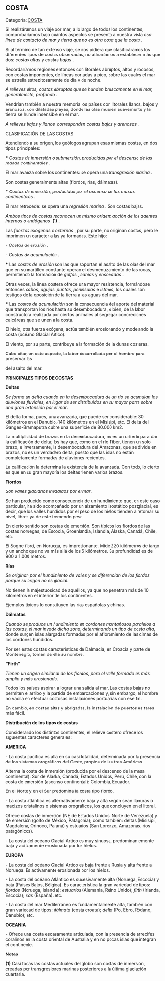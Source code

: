 ## COSTA

Categoría: [COSTA](http://descubrircorrientes.com.ar/2012/index.php/1482-geografia/3-geomorfologia/costas)

Si realizáramos un viaje por mar, a lo largo de todos los continentes, comprobaríamos bajo cuántos aspectos se presenta a nuestra vista _esa línea de contacto de mar y tierra que no es otra cosa que la costa_ .

Si al término de tan extenso viaje, se nos pidiera que clasificáramos los diferentes tipos de costas observadas, no atinaríamos a establecer más que dos: _costas altas_ y _costas bajas_ .

Recordaríamos regiones entonces con litorales abruptos, altos y rocosos, con costas imponentes, de líneas cortadas a pico, sobre las cuales el mar se estrella estrepitosamente de día y de noche.

_A relieves altos, costas abruptas que se hunden bruscamente en el mar, generalmente, profundo_ .

Vendrían también a nuestra memoria los países con litorales llanos, bajos y arenosos, con dilatadas playas, donde las olas mueren suavemente y la tierra se hunde insensible en el mar.

_A relieves bajos y llanos, corresponden costas bajas y arenosas_ .

CLASIFICACIÓN DE LAS COSTAS

Atendiendo a su origen, los geólogos agrupan esas mismas costas, en dos tipos principales:

**\*** _Costas de inmersión o submersión, producidas por el descenso de las masas continentales_ .

El mar avanza sobre los continentes: se opera una _transgresión marina_ .

Son costas generalmente altas (fiordos, rías, dálmatas).

**\*** _Costas de emersión, producidas por el ascenso de las masas continentales_ .

El mar retrocede: se opera una _regresión marina_ . Son costas bajas.

_Ambos tipos de costas reconocen un mismo origen: acción de los agentes internos o endógenos_  **(1)** .

Las _fuerzas exógenas_ o _externas_ , por su parte, no originan costas, pero le imprimen un carácter a las ya formadas. Este hijo:

\- _Costas de erosión_ .

\- _Costas de acumulación_ .

**\*** Las _costas de erosión_ son las que soportan el asalto de las olas del mar que en su martilleo constante operan el desmenuzamiento de las rocas, permitiendo la formación de _golfos_ , _bahías_ y _ensenadas_ .

Otras veces, la línea costera ofrece una mayor resistencia, formándose entonces _cabos_, _agujas_, _puntas_, _penínsulas_ e _istmos_, los cuales son testigos de la oposición de la tierra a las aguas del mar.

**\*** Las _costas de acumulación_ son la consecuencia del aporte del material que transportan los ríos hasta su desembocadura, o bien, de la labor constructora realizada por ciertos animales al segregar concreciones calcáreas que se unen a la costa.

El hielo, otra fuerza exógena, actúa también erosionando y modelando la costa (océano Glacial Artico).

El viento, por su parte, contribuye a la formación de la dunas costeras.

Cabe citar, en este aspecto, la labor desarrollada por el hombre para preservar las

del asalto del mar.

**PRINCIPALES TIPOS DE COSTAS**

**Deltas**

_Se forma un delta cuando en la desembocadura de un río se acumulan los aluviones fluviales, en lugar de ser distribuidos en su mayor parte sobre una gran extensión por el mar_.

El delta forma, pues, una avanzada, que puede ser considerable: 30 kilómetros en el Danubio,·140 kilómetros en el Misisipí, etc. El delta del Ganges-Bramaputra cubre una superficie de 80.000 km2.

La multiplicidad de brazos en la desembocadura, no es un criterio para dar la calificación de delta; los hay que, como en el río Tíber, tienen un solo brazo, e inversamente, la desembocadura del Amazonas, que se divide en brazos, no es un verdadero delta, puesto que las islas no están completamente formadas de aluviones recientes.

La calificación la determina la existencia de la avanzada. Con todo, lo cierto es que en su gran mayoría los deltas tienen varios brazos.

**Fiordos**

_Son valles glaciarios invadidos por el mar_.

Se han producido como consecuencia de un hundimiento que, en este caso particular, ha sido acompañado por un alzamiento isostático postglacial, es decir, que los valles hundidos por el peso de los hielos tienden a retomar su nivel, libres ya de este tremendo peso.

En cierto sentido son costas de emersión. Son típicos los fiordos de las costas noruegas, de Escocia, Groenlandia, Islandia, Alaska, Canadá, Chile, etc.

El Sogne fiord, en Noruega, es impresionante. Mide 220 kilómetros de largo y un ancho que no va más allá de los 6 kilómetros. Su profundidad es de 900 a 1.000 metros.

**Rías**

_Se originan por el hundimiento de valles y se diferencian de los fiordos porque su origen no es glacial_.

No tienen la majestuosidad de aquéllos, ya que no penetran más de 10 kilómetros en el interior de los continentes.

Ejemplos típicos lo constituyen las rías españolas y chinas.

**Dálmatas**

_Cuando se produce un hundimiento en cordones montañosos paralelos a las costas, el mar invade dicha zona, determinando un tipo de costa alta_, donde surgen islas alargadas formadas por el afloramiento de las cimas de los cordones hundidos.

Por ser estas costas características de Dalmacia, en Croacia y parte de Montenegro, toman de ella su nombre.

**“Firth”**

_Tienen un origen similar al de los fiordos, pero el valle formado es más amplio y más erosionado_.

Todos los países aspiran a lograr una salida al mar. Las costas bajas no permiten el arribo y la partida de embarcaciones y, sin embargo, el hombre no vacila en efectuar costosas instalaciones portuarias con ese fin.

En cambio, en costas altas y abrigadas, la instalación de puertos es tarea más fácil.

**Distribución de los tipos de costas**

Considerando los distintos continentes, el relieve costero ofrece los siguientes caracteres generales:

**AMERICA**

\- La costa pacífica es alta en su casi totalidad, determinada por la presencia de los sistemas orográficos del Oeste, propios de las tres Américas.

Alterna la costa de inmersión (producida por el descenso de la masa continental): Sur de Alaska, Canadá, Estados Unidos, Perú, Chile, con la costa de emersión (ascenso continental): Colombia, Ecuador.

En el Norte y en el Sur predomina la costa tipo fiordo.

\- La costa atlántica es alternativamente baja y alta según sean llanuras o macizos cristalinos o sistemas orográficos, los que concluyen en el litoral.

Ofrece costas de inmersión (NE de Estados Unidos, Norte de Venezuela) y de emersión (golfo de México, Patagonia); como también: deltas (Misisipí, Magdalena, Orinoco, Paraná) y estuarios (San Lorenzo, Amazonas. ríos patagónicos).

\- La costa del océano Glacial Artico es muy sinuosa, predominantemente baja y activamente erosionada por los hielos.

**EUROPA**

\- La costa del océano Glacial Artico es baja frente a Rusia y alta frente a Noruega. Es activamente erosionada por los hielos.

\- La costa del océano Atlántico es sucesivamente alta (Noruega, Escocia) y baja (Países Bajos, Bélgica). Es característica la gran variedad de tipos: _fiordos_ (Noruega, Islandia); _estuarios_ (Alemania, Reino Unido); _firth_ (Irlanda, Escocia); _rías_ (España). etc.

\- La costa del mar Mediterráneo es fundamentalmente alta, también con gran variedad de tipos: _dálmata_ (costa croata); _delta_ (Po, Ebro, Ródano, Danubio); etc.

**OCEANIA**

\- Ofrece una costa escasamente articulada, con la presencia de arrecifes coralinos en la costa oriental de Australia y en no pocas islas que integran el continente.

**Notas**

**(1)** Casi todas las costas actuales del globo son costas de inmersión, creadas por transgresiones marinas posteriores a la última glaciación cuartaria.